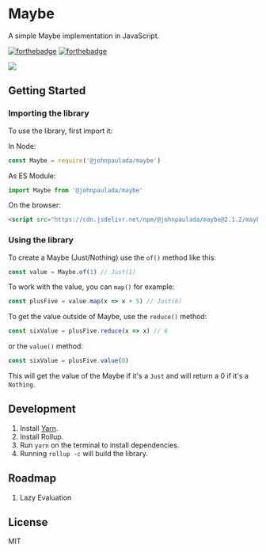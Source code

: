 # Maybe
A simple Maybe implementation in JavaScript.

[![forthebadge](http://forthebadge.com/images/badges/fuck-it-ship-it.svg)](http://forthebadge.com)
[![forthebadge](http://forthebadge.com/images/badges/uses-js.svg)](http://forthebadge.com)

[![](https://data.jsdelivr.com/v1/package/npm/@johnpaulada/maybe/badge)](https://www.jsdelivr.com/package/npm/@johnpaulada/maybe)

## Getting Started

### Importing the library
To use the library, first import it:

In Node:
```javascript
const Maybe = require('@johnpaulada/maybe')
```

As ES Module:
```javascript
import Maybe from '@johnpaulada/maybe'
```

On the browser:
```html
<script src="https://cdn.jsdelivr.net/npm/@johnpaulada/maybe@2.1.2/maybe.min.js"></script>
```

### Using the library
To create a Maybe (Just/Nothing) use the `of()` method like this:

```javascript
const value = Maybe.of(1) // Just(1)
```

To work with the value, you can `map()` for example:

```javascript
const plusFive = value.map(x => x + 5) // Just(6)
```

To get the value outside of Maybe, use the `reduce()` method:

```javascript
const sixValue = plusFive.reduce(x => x) // 6
```

or the `value()` method:

```javascript
const sixValue = plusFive.value(0)
```

This will get the value of the Maybe if it's a `Just` and will return a 0 if it's a `Nothing`.

## Development
1. Install [Yarn](https://yarnpkg.com).
2. Install Rollup.
2. Run `yarn` on the terminal to install dependencies.
3. Running `rollup -c` will build the library.

## Roadmap
1. Lazy Evaluation

## License
MIT